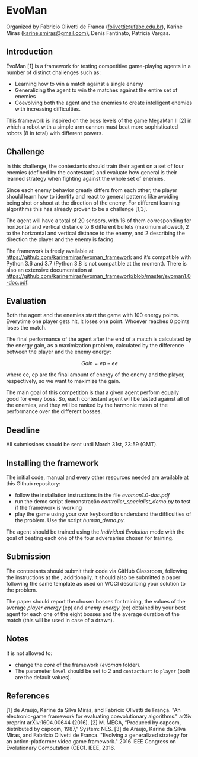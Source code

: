 # EvoMan

Organized by Fabricio Olivetti de Franca (folivetti@ufabc.edu.br), Karine Miras (karine.smiras@gmail.com), Denis Fantinato, Patricia Vargas.

## Introduction

EvoMan [1] is a framework for testing competitive game-playing agents in a number of distinct challenges such as:

- Learning how to win a match against a single enemy
- Generalizing the agent to win the matches against the entire set of enemies
- Coevolving both the agent and the enemies to create intelligent enemies with increasing difficulties.

This framework is inspired on the boss levels of the game MegaMan II [2] in which a robot with a simple arm cannon must beat more sophisticated robots (8 in total) with different powers.

## Challenge

In this challenge, the contestants should train their agent on a set of four enemies (defined by the contestant) and evaluate how general is their learned strategy when fighting against the whole set of enemies.

Since each enemy behavior greatly differs from each other, the player should learn how to identify and react to general patterns like avoiding being shot or shoot at the direction of the enemy. For different learning algorithms this has already proven to be a challenge [1,3].

The agent will have a total of $20$ sensors, with $16$ of them corresponding for horizontal and vertical distance to $8$ different bullets (maximum allowed), $2$ to the horizontal and vertical distance to the enemy, and $2$ describing the direction the player and the enemy is facing.

The framework is freely available at https://github.com/karinemiras/evoman_framework and it’s compatible with Python 3.6 and 3.7 (Python 3.8 is not compatible at the moment). There is also an extensive documentation at https://github.com/karinemiras/evoman_framework/blob/master/evoman1.0-doc.pdf.

##  Evaluation

Both the agent and the enemies start the game with 100 energy points. Everytime one player gets hit, it loses one point. Whoever reaches 0 points loses the match.

The final performance of the agent after the end of a match is calculated by the energy gain, as a maximization problem, calculated by the difference between the player and the enemy energy:

$$Gain = ep - ee$$

where ee, ep are the final amount of energy of the enemy and the player, respectively, so we want to maximize the gain.

The main goal of this competition is that a given agent perform equally good for every boss. So, each contestant agent will be tested against all of the enemies, and they will be ranked by the harmonic mean of the performance over the different bosses. 

## Deadline

All submissions should be sent until March 31st, 23:59 (GMT).

## Installing the framework

The initial code, manual and every other resources needed are available at this Github repository:

- follow the installation instructions in the file *evoman1.0-doc.pdf*
- run the demo script demonstração *controller_specialist_demo.py* to test if the framework is working
- play the game using your own keyboard to understand the difficulties of the problem. Use the script *human_demo.py*.

The agent should be trained using the *Individual Evolution* mode with the goal of beating each one of the four adversaries chosen for training.

## Submission

The contestants should submit their code via GitHub Classroom, following the instructions at the [](), additionally, it should also be submitted a paper following the same template as used on WCCI describing your solution to the problem.

The paper should report the chosen bosses for training, the values of the average *player energy* (ep) and *enemy energy* (ee) obtained by your best agent for each one of the eight bosses and the average duration of the match  (this will be used in case of a drawn).

## Notes

It is not allowed to:

- change the *core* of the framework (*evoman* folder).
- The parameter `level` should be set to $2$ and `contacthurt` to `player` (both are the default values).


## References

[1] de Araújo, Karine da Silva Miras, and Fabrício Olivetti de França. "An electronic-game framework for evaluating coevolutionary algorithms." arXiv preprint arXiv:1604.00644 (2016).
[2]  M. MEGA, “Produced by capcom, distributed by capcom, 1987,” System: NES.
[3] de Araujo, Karine da Silva Miras, and Fabrício Olivetti de Franca. "Evolving a generalized strategy for an action-platformer video game framework." 2016 IEEE Congress on Evolutionary Computation (CEC). IEEE, 2016.
